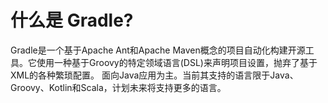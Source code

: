 # 什么是 Gradle?

Gradle是一个基于Apache Ant和Apache Maven概念的项目自动化构建开源工具。它使用一种基于Groovy的特定领域语言(DSL)来声明项目设置，抛弃了基于XML的各种繁琐配置。
面向Java应用为主。当前其支持的语言限于Java、Groovy、Kotlin和Scala，计划未来将支持更多的语言。

